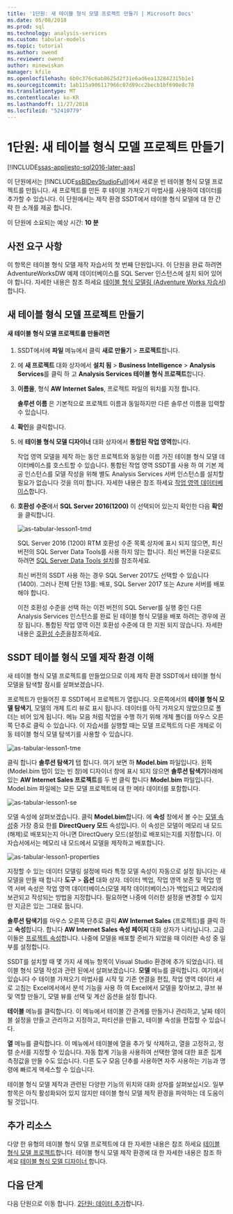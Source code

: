 ```yaml
---
title: '1단원: 새 테이블 형식 모델 프로젝트 만들기 | Microsoft Docs'
ms.date: 05/08/2018
ms.prod: sql
ms.technology: analysis-services
ms.custom: tabular-models
ms.topic: tutorial
ms.author: owend
ms.reviewer: owend
author: minewiskan
manager: kfile
ms.openlocfilehash: 6b0c376c6ab8625d2f31e6ad6ea132842315b1e1
ms.sourcegitcommit: 1ab115a906117966c07d89cc2becb1bf690e8c78
ms.translationtype: MT
ms.contentlocale: ko-KR
ms.lasthandoff: 11/27/2018
ms.locfileid: "52410779"
---
```

# <a name="lesson-1-create-a-new-tabular-model-project"></a>1단원: 새 테이블 형식 모델 프로젝트 만들기
[!INCLUDE[ssas-appliesto-sql2016-later-aas](../includes/ssas-appliesto-sql2016-later-aas.md)]

이 단원에서는 [!INCLUDE[ssBIDevStudioFull](../includes/ssbidevstudiofull-md.md)]에서 새로운 빈 테이블 형식 모델 프로젝트를 만듭니다. 새 프로젝트를 만든 후 테이블 가져오기 마법사를 사용하여 데이터를 추가할 수 있습니다. 이 단원에서는 제작 환경 SSDT에서 테이블 형식 모델에 대 한 간략 한 소개를 제공 합니다.  
  
이 단원에 소요되는 예상 시간: **10 분**  
  
## <a name="prerequisites"></a>사전 요구 사항  
이 항목은 테이블 형식 모델 제작 자습서의 첫 번째 단원입니다. 이 단원을 완료 하려면 AdventureWorksDW 예제 데이터베이스를 SQL Server 인스턴스에 설치 되어 있어야 합니다. 자세한 내용은 참조 하세요 [테이블 형식 모델링 &#40;Adventure Works 자습서&#41;](../analysis-services/tabular-modeling-adventure-works-tutorial.md)합니다.  
  
## <a name="create-a-new-tabular-model-project"></a>새 테이블 형식 모델 프로젝트 만들기  
  
#### <a name="to-create-a-new-tabular-model-project"></a>새 테이블 형식 모델 프로젝트를 만들려면  
  
1.  SSDT에서에 **파일** 메뉴에서 클릭 **새로 만들기** > **프로젝트**합니다.  
  
2.  에 **새 프로젝트** 대화 상자에서 **설치 됨** > **Business Intelligence** > **Analysis Services**를 클릭 하 고 **Analysis Services 테이블 형식 프로젝트**합니다.  
  
3.  **이름을**, 형식 **AW Internet Sales**, 프로젝트 파일의 위치를 지정 합니다.  
  
    **솔루션 이름** 은 기본적으로 프로젝트 이름과 동일하지만 다른 솔루션 이름을 입력할 수 있습니다.  
  
4.  **확인**을 클릭합니다.  
  
5.  에 **테이블 형식 모델 디자이너** 대화 상자에서 **통합된 작업 영역**합니다.  
  
    작업 영역 모델을 제작 하는 동안 프로젝트와 동일한 이름 가진 테이블 형식 모델 데이터베이스를 호스트할 수 있습니다. 통합된 작업 영역 SSDT를 사용 하 여 기본 제공 인스턴스를 모델 작성을 위해 별도 Analysis Services 서버 인스턴스를 설치할 필요가 없습니다 것을 의미 합니다. 자세한 내용은 참조 하세요 [작업 영역 데이터베이스](../analysis-services/tabular-models/workspace-database-ssas-tabular.md)합니다.
      
6.  **호환성 수준**에서 **SQL Server 2016(1200)** 이 선택되어 있는지 확인한 다음 **확인**을 클릭합니다.   
 
    ![as-tabular-lesson1-tmd](../analysis-services/media/as-tabular-lesson1-tmd.png)
      
    SQL Server 2016 (1200) RTM 호환성 수준 목록 상자에 표시 되지 않으면, 최신 버전의 SQL Server Data Tools를 사용 하지 않는 합니다. 최신 버전을 다운로드하려면 [SQL Server Data Tools 설치](https://docs.microsoft.com/sql/ssdt/download-sql-server-data-tools-ssdt)를 참조하세요.  

    최신 버전의 SSDT 사용 하는 경우 SQL Server 2017도 선택할 수 있습니다 (1400). 그러나 전체 단원 13를: 배포, SQL Server 2017 또는 Azure 서버를 배포 해야 합니다.
      
    이전 호환성 수준을 선택 하는 이전 버전의 SQL Server를 실행 중인 다른 Analysis Services 인스턴스를 완료 된 테이블 형식 모델을 배포 하려는 경우에 권장 됩니다. 통합된 작업 영역 이전 호환성 수준에 대 한 지원 되지 않습니다. 자세한 내용은 [호환성 수준](../analysis-services/tabular-models/compatibility-level-for-tabular-models-in-analysis-services.md)을참조하세요.   
  
## <a name="understanding-the-ssdt-tabular-model-authoring-environment"></a>SSDT 테이블 형식 모델 제작 환경 이해  
새 테이블 형식 모델 프로젝트를 만들었으므로 이제 제작 환경 SSDT에서 테이블 형식 모델을 탐색할 잠시를 살펴보겠습니다.  
  
프로젝트가 만들어진 후 SSDT에서 프로젝트가 열립니다. 오른쪽에서의 **테이블 형식 모델 탐색기**, 모델의 개체 트리 뷰로 표시 됩니다. 데이터를 아직 가져오지 않았으므로 폴더는 비어 있게 됩니다. 메뉴 모음 처럼 작업을 수행 하기 위해 개체 폴더를 마우스 오른쪽 단추로 클릭 수 있습니다. 이 자습서를 실행할 때는 모델 프로젝트의 다른 개체로 이동 테이블 형식 모델 탐색기를 사용할 수 있습니다.

![as-tabular-lesson1-tme](../analysis-services/media/as-tabular-lesson1-tme.png)

클릭 합니다 **솔루션 탐색기** 탭 합니다. 여기 보면 하 **Model.bim** 파일입니다. 왼쪽 (Model.bim 탭이 있는 빈 창)에 디자이너 창에 표시 되지 않으면 **솔루션 탐색기**아래에 있는 **AW Internet Sales 프로젝트**를 두 번 클릭 합니다 **Model.bim** 파일입니다. Model.bim 파일에는 모든 모델 프로젝트에 대 한 메타 데이터를 포함합니다. 

![as-tabular-lesson1-se](../analysis-services/media/as-tabular-lesson1-se.png)
  
모델 속성에 살펴보겠습니다. 클릭 **Model.bim**합니다. 에 **속성** 창에서 볼 수는 [모델 속성](../analysis-services/tabular-models/model-properties-ssas-tabular.md)중 가장 중요 한를 **DirectQuery 모드** 속성입니다. 이 속성은 모델이 메모리 내 모드(해제)로 배포되는지 아니면 DirectQuery 모드(설정)로 배포되는지를 지정합니다. 이 자습서에서는 메모리 내 모드에서 모델을 제작하고 배포합니다.

![as-tabular-lesson1-properties](../analysis-services/media/as-tabular-lesson1-properties.png)
  
지정할 수 있는 데이터 모델링 설정에 따라 특정 모델 속성이 자동으로 설정 됩니다는 새 모델을 만들 때 합니다 **도구** > **옵션** 대화 상자. 데이터 백업, 작업 영역 보존 및 작업 영역 서버 속성은 작업 영역 데이터베이스(모델 제작 데이터베이스)가 백업되고 메모리에 보관되고 작성되는 방법을 지정합니다. 필요하면 나중에 이러한 설정을 변경할 수 있지만 지금은 있는 그대로 둡니다.  

**솔루션 탐색기**를 마우스 오른쪽 단추로 클릭 **AW Internet Sales** (프로젝트)를 클릭 하 고 **속성**합니다. 합니다 **AW Internet Sales 속성 페이지** 대화 상자가 나타납니다. 고급 이들은 [프로젝트 속성](../analysis-services/tabular-models/project-properties-ssas-tabular.md)합니다. 나중에 모델을 배포할 준비가 되었을 때 이러한 속성 중 일부를 설정합니다.  
  
SSDT를 설치할 때 몇 가지 새 메뉴 항목이 Visual Studio 환경에 추가 되었습니다. 테이블 형식 모델 작성과 관련 된에서 살펴보겠습니다. **모델** 메뉴를 클릭합니다. 여기에서 있습니다 수 테이블 가져오기 마법사를 시작 및 기존 연결을 편집, 작업 영역 데이터 새로 고침는 Excel에서에서 분석 기능을 사용 하 여 Excel에서 모델을 찾아보고, 큐브 뷰 및 역할 만들기, 모델 뷰를 선택 및 계산 옵션을 설정 합니다.  
  
**테이블** 메뉴를 클릭합니다. 이 메뉴에서 테이블 간 관계를 만들거나 관리하고, 날짜 테이블 설정을 만들고 관리하고 지정하고, 파티션을 만들고, 테이블 속성을 편집할 수 있습니다.  
  
**열** 메뉴를 클릭합니다. 이 메뉴에서 테이블에 열을 추가 및 삭제하고, 열을 고정하고, 정렬 순서를 지정할 수 있습니다. 자동 합계 기능을 사용하여 선택한 열에 대한 표준 집계 측정값을 만들 수도 있습니다. 다른 도구 모음 단추를 사용하면 자주 사용하는 기능과 명령에 빠르게 액세스할 수 있습니다.  
  
테이블 형식 모델 제작과 관련된 다양한 기능의 위치와 대화 상자를 살펴보십시오. 일부 항목은 아직 활성화되어 있지 않지만 테이블 형식 모델 제작 환경을 파악하는 데 도움이 될 것입니다.  


## <a name="additional-resources"></a>추가 리소스
다양 한 유형의 테이블 형식 모델 프로젝트에 대 한 자세한 내용은 참조 하세요 [테이블 형식 모델 프로젝트](../analysis-services/tabular-models/tabular-model-projects-ssas-tabular.md)합니다. 테이블 형식 모델 제작 환경에 대 한 자세한 내용은 참조 하세요 [테이블 형식 모델 디자이너 ](../analysis-services/tabular-models/tabular-model-designer-ssas.md)합니다.  
  

## <a name="whats-next"></a>다음 단계
다음 단원으로 이동 합니다. [2단원: 데이터 추가](../analysis-services/lesson-2-add-data.md)합니다.

  
  
  
